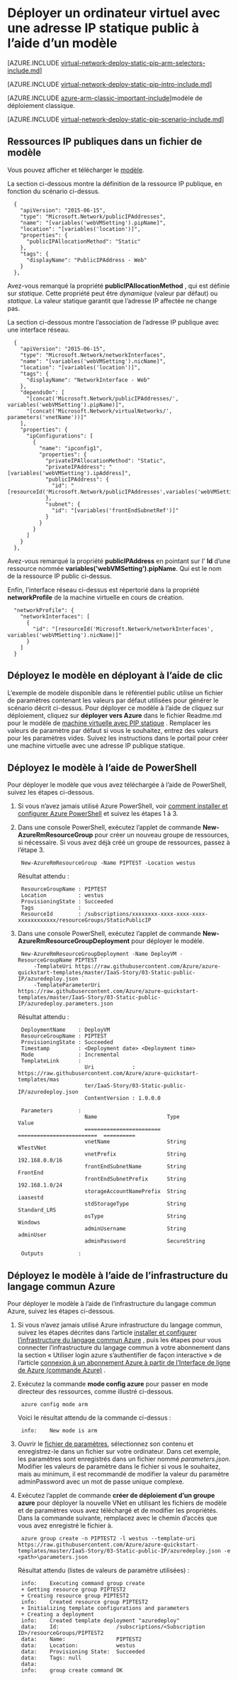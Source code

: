 <properties
   pageTitle="Déployer un ordinateur virtuel avec une adresse IP statique public à l’aide d’un modèle dans le Gestionnaire de ressources | Microsoft Azure"
   description="Découvrez comment déployer des machines virtuelles avec une adresse IP statique publique à l’aide d’un modèle dans le Gestionnaire de ressources"
   services="virtual-network"
   documentationCenter="na"
   authors="jimdial"
   manager="carmonm"
   editor=""
   tags="azure-resource-manager"
/>
<tags  
   ms.service="virtual-network"
   ms.devlang="na"
   ms.topic="article"
   ms.tgt_pltfrm="na"
   ms.workload="infrastructure-services"
   ms.date="04/27/2016"
   ms.author="jdial" />

# <a name="deploy-a-vm-with-a-static-public-ip-using-a-template"></a>Déployer un ordinateur virtuel avec une adresse IP statique public à l’aide d’un modèle

[AZURE.INCLUDE [virtual-network-deploy-static-pip-arm-selectors-include.md](../../includes/virtual-network-deploy-static-pip-arm-selectors-include.md)]

[AZURE.INCLUDE [virtual-network-deploy-static-pip-intro-include.md](../../includes/virtual-network-deploy-static-pip-intro-include.md)]

[AZURE.INCLUDE [azure-arm-classic-important-include](../../includes/learn-about-deployment-models-rm-include.md)]modèle de déploiement classique.

[AZURE.INCLUDE [virtual-network-deploy-static-pip-scenario-include.md](../../includes/virtual-network-deploy-static-pip-scenario-include.md)]

## <a name="public-ip-resources-in-a-template-file"></a>Ressources IP publiques dans un fichier de modèle

Vous pouvez afficher et télécharger le [modèle](https://raw.githubusercontent.com/Azure/azure-quickstart-templates/master/IaaS-Story/03-Static-public-IP/azuredeploy.json).

La section ci-dessous montre la définition de la ressource IP publique, en fonction du scénario ci-dessus.

      {
        "apiVersion": "2015-06-15",
        "type": "Microsoft.Network/publicIPAddresses",
        "name": "[variables('webVMSetting').pipName]",
        "location": "[variables('location')]",
        "properties": {
          "publicIPAllocationMethod": "Static"
        },
        "tags": {
          "displayName": "PublicIPAddress - Web"
        }
      },

Avez-vous remarqué la propriété **publicIPAllocationMethod** , qui est définie sur *statique*. Cette propriété peut être *dynamique* (valeur par défaut) ou *statique*. La valeur statique garantit que l’adresse IP affectée ne change pas.

La section ci-dessous montre l’association de l’adresse IP publique avec une interface réseau.

      {
        "apiVersion": "2015-06-15",
        "type": "Microsoft.Network/networkInterfaces",
        "name": "[variables('webVMSetting').nicName]",
        "location": "[variables('location')]",
        "tags": {
          "displayName": "NetworkInterface - Web"
        },
        "dependsOn": [
          "[concat('Microsoft.Network/publicIPAddresses/', variables('webVMSetting').pipName)]",
          "[concat('Microsoft.Network/virtualNetworks/', parameters('vnetName'))]"
        ],
        "properties": {
          "ipConfigurations": [
            {
              "name": "ipconfig1",
              "properties": {
                "privateIPAllocationMethod": "Static",
                "privateIPAddress": "[variables('webVMSetting').ipAddress]",
                "publicIPAddress": {
                  "id": "[resourceId('Microsoft.Network/publicIPAddresses',variables('webVMSetting').pipName)]"
                },
                "subnet": {
                  "id": "[variables('frontEndSubnetRef')]"
                }
              }
            }
          ]
        }
      },

Avez-vous remarqué la propriété **publicIPAddress** en pointant sur l' **Id** d’une ressource nommée **variables('webVMSetting').pipName**. Qui est le nom de la ressource IP public ci-dessus.

Enfin, l’interface réseau ci-dessus est répertorié dans la propriété **networkProfile** de la machine virtuelle en cours de création.

      "networkProfile": {
        "networkInterfaces": [
          {
            "id": "[resourceId('Microsoft.Network/networkInterfaces', variables('webVMSetting').nicName)]"
          }
        ]
      }

## <a name="deploy-the-template-by-using-click-to-deploy"></a>Déployez le modèle en déployant à l’aide de clic

L’exemple de modèle disponible dans le référentiel public utilise un fichier de paramètres contenant les valeurs par défaut utilisées pour générer le scénario décrit ci-dessus. Pour déployer ce modèle à l’aide de cliquez sur déploiement, cliquez sur **déployer vers Azure** dans le fichier Readme.md pour le modèle de [machine virtuelle avec PIP statique](https://github.com/Azure/azure-quickstart-templates/tree/master/IaaS-Story/03-Static-public-IP) . Remplacer les valeurs de paramètre par défaut si vous le souhaitez, entrez des valeurs pour les paramètres vides.  Suivez les instructions dans le portail pour créer une machine virtuelle avec une adresse IP publique statique.

## <a name="deploy-the-template-by-using-powershell"></a>Déployez le modèle à l’aide de PowerShell

Pour déployer le modèle que vous avez téléchargée à l’aide de PowerShell, suivez les étapes ci-dessous.

1. Si vous n’avez jamais utilisé Azure PowerShell, voir [comment installer et configurer Azure PowerShell](../powershell-install-configure.md) et suivez les étapes 1 à 3.

2. Dans une console PowerShell, exécutez l’applet de commande **New-AzureRmResourceGroup** pour créer un nouveau groupe de ressources, si nécessaire. Si vous avez déjà créé un groupe de ressources, passez à l’étape 3.

        New-AzureRmResourceGroup -Name PIPTEST -Location westus

    Résultat attendu :

        ResourceGroupName : PIPTEST
        Location          : westus
        ProvisioningState : Succeeded
        Tags              :
        ResourceId        : /subscriptions/xxxxxxxx-xxxx-xxxx-xxxx-xxxxxxxxxxxx/resourceGroups/StaticPublicIP

3. Dans une console PowerShell, exécutez l’applet de commande **New-AzureRmResourceGroupDeployment** pour déployer le modèle.

        New-AzureRmResourceGroupDeployment -Name DeployVM -ResourceGroupName PIPTEST `
            -TemplateUri https://raw.githubusercontent.com/Azure/azure-quickstart-templates/master/IaaS-Story/03-Static-public-IP/azuredeploy.json `
            -TemplateParameterUri https://raw.githubusercontent.com/Azure/azure-quickstart-templates/master/IaaS-Story/03-Static-public-IP/azuredeploy.parameters.json

    Résultat attendu :

        DeploymentName    : DeployVM
        ResourceGroupName : PIPTEST
        ProvisioningState : Succeeded
        Timestamp         : <Deployment date> <Deployment time>
        Mode              : Incremental
        TemplateLink      :
                            Uri            : https://raw.githubusercontent.com/Azure/azure-quickstart-templates/mas
                            ter/IaaS-Story/03-Static-public-IP/azuredeploy.json
                            ContentVersion : 1.0.0.0

        Parameters        :
                            Name                      Type                       Value     
                            ========================  =========================  ==========
                            vnetName                  String                     WTestVNet
                            vnetPrefix                String                     192.168.0.0/16
                            frontEndSubnetName        String                     FrontEnd  
                            frontEndSubnetPrefix      String                     192.168.1.0/24
                            storageAccountNamePrefix  String                     iaasestd  
                            stdStorageType            String                     Standard_LRS
                            osType                    String                     Windows   
                            adminUsername             String                     adminUser
                            adminPassword             SecureString                         

        Outputs           :

## <a name="deploy-the-template-by-using-the-azure-cli"></a>Déployez le modèle à l’aide de l’infrastructure du langage commun Azure

Pour déployer le modèle à l’aide de l’infrastructure du langage commun Azure, suivez les étapes ci-dessous.

1. Si vous n’avez jamais utilisé Azure infrastructure du langage commun, suivez les étapes décrites dans l’article [installer et configurer l’infrastructure du langage commun Azure](../xplat-cli-install.md) , puis les étapes pour vous connecter l’infrastructure du langage commun à votre abonnement dans la section « Utiliser login azure s’authentifier de façon interactive » de l’article [connexion à un abonnement Azure à partir de l’Interface de ligne de Azure (commande Azure)](../xplat-cli-connect.md) .
2. Exécutez la commande **mode config azure** pour passer en mode directeur des ressources, comme illustré ci-dessous.

        azure config mode arm

    Voici le résultat attendu de la commande ci-dessus :

        info:    New mode is arm

3. Ouvrir le [fichier de paramètres](https://raw.githubusercontent.com/Azure/azure-quickstart-templates/master/IaaS-Story/03-Static-public-IP/azuredeploy.parameters.json), sélectionnez son contenu et enregistrez-le dans un fichier sur votre ordinateur. Dans cet exemple, les paramètres sont enregistrés dans un fichier nommé *parameters.json*. Modifier les valeurs de paramètre dans le fichier si vous le souhaitez, mais au minimum, il est recommandé de modifier la valeur du paramètre adminPassword avec un mot de passe unique complexe.

4. Exécutez l’applet de commande **créer de déploiement d’un groupe azure** pour déployer la nouvelle VNet en utilisant les fichiers de modèle et de paramètres vous avez téléchargé et de modifier les propriétés. Dans la commande suivante, remplacez <path> avec le chemin d’accès que vous avez enregistré le fichier à. 

        azure group create -n PIPTEST2 -l westus --template-uri https://raw.githubusercontent.com/Azure/azure-quickstart-templates/master/IaaS-Story/03-Static-public-IP/azuredeploy.json -e <path>\parameters.json

    Résultat attendu (listes de valeurs de paramètre utilisées) :

        info:    Executing command group create
        + Getting resource group PIPTEST2
        + Creating resource group PIPTEST2
        info:    Created resource group PIPTEST2
        + Initializing template configurations and parameters
        + Creating a deployment
        info:    Created template deployment "azuredeploy"
        data:    Id:                  /subscriptions/<Subscription ID>/resourceGroups/PIPTEST2
        data:    Name:                PIPTEST2
        data:    Location:            westus
        data:    Provisioning State:  Succeeded
        data:    Tags: null
        data:
        info:    group create command OK
